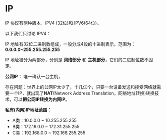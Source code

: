 # IP
IP 协议有两种版本，IPV4 (32位)和 IPV6(64位)。

以下我们只讨论 IPV4：

IP 地址有32位二进制数组成，一般分成4段的十进制表示，范围为： **0.0.0.0~255.255.255.255**

IP 地址被分为两部分，分别是 **网络部分** 和 **主机部分**，它们的二进制位数不固定。


**公网IP：** 唯一确认一台主机，

存在问题：世界上的公网IP太少了，十几亿个，只要一台设备发送和接受网络就需要一个IP，就出现了**NAT**(Network Address Translation，网络地址转换)转换技术，可以**把公网IP转换为内网IP**。

**私有(内网)IP地址范围：**
- A类：10.0.0.0 ~ 10.255.255.255
- B类：172.16.0.0 ~ 172.31.255.255
- C类：192.168.0.0 ~ 192.168.255.255


